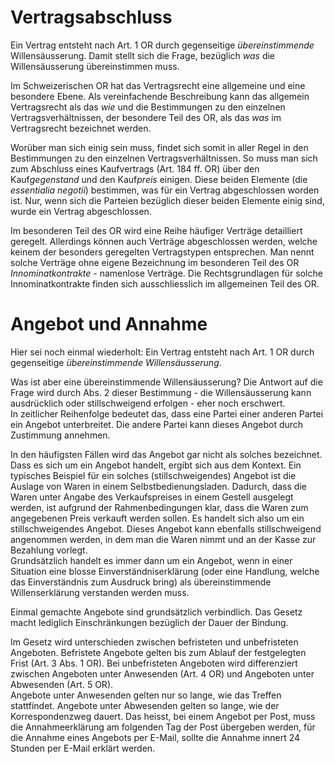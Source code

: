 # Vertragsabschluss

Ein Vertrag entsteht nach Art. 1 OR durch gegenseitige *übereinstimmende*
Willensäusserung. Damit stellt sich die Frage, bezüglich *was* die
Willensäusserung übereinstimmen muss.

Im Schweizerischen OR hat das Vertragsrecht eine allgemeine und eine besondere
Ebene. Als vereinfachende Beschreibung kann das allgemein Vertragsrecht als das
*wie* und die Bestimmungen zu den einzelnen Vertragsverhältnissen, der besondere
Teil des OR, als das *was* im Vertragsrecht bezeichnet werden.

Worüber man sich einig sein muss, findet sich somit in aller Regel in den
Bestimmungen zu den einzelnen Vertragsverhältnissen. So muss man sich zum
Abschluss eines Kaufvertrags (Art. 184 ff. OR) über den Kauf*gegenstand* und den
Kauf*preis* einigen. Diese beiden Elemente (die *essentialia negotii*)
bestimmen, was für ein Vertrag abgeschlossen worden ist. Nur, wenn sich die
Parteien bezüglich dieser beiden Elemente einig sind, wurde ein Vertrag
abgeschlossen. 

Im besonderen Teil des OR wird eine Reihe häufiger Verträge detailliert
geregelt. Allerdings können auch Verträge abgeschlossen werden, welche keinem
der besonders geregelten Vertragstypen entsprechen. Man nennt solche Verträge
ohne eigene Bezeichnung im besonderen Teil des OR *Innominatkontrakte* -
namenlose Verträge. Die Rechtsgrundlagen für solche Innominatkontrakte finden
sich ausschliesslich im allgemeinen Teil des OR.

# Angebot und Annahme

Hier sei noch einmal wiederholt: Ein Vertrag entsteht nach Art. 1 OR durch
gegenseitige *übereinstimmende Willensäusserung*.

Was ist aber eine übereinstimmende Willensäusserung? Die Antwort auf die Frage
wird durch Abs. 2 dieser Bestimmung - die Willensäusserung
kann ausdrücklich oder stillschweigend erfolgen - eher noch erschwert.  
In zeitlicher Reihenfolge bedeutet das, dass eine Partei einer anderen Partei
ein Angebot unterbreitet. Die andere Partei kann dieses Angebot durch Zustimmung
annehmen.

In den häufigsten Fällen wird das Angebot gar nicht als solches bezeichnet. Dass
es sich um ein Angebot handelt, ergibt sich aus dem Kontext. Ein typisches
Beispiel für ein solches (stillschweigendes) Angebot ist die Auslage von Waren
in einem Selbstbedienungsladen. Dadurch, dass die Waren unter Angabe des
Verkaufspreises in einem Gestell ausgelegt werden, ist aufgrund der
Rahmenbedingungen klar, dass die Waren zum angegebenen Preis verkauft werden
sollen. Es handelt sich also um ein stillschweigendes Angebot. Dieses Angebot
kann ebenfalls stillschweigend angenommen werden, in dem man die Waren nimmt und
an der Kasse zur Bezahlung vorlegt.  
Grundsätzlich handelt es immer dann um ein Angebot, wenn in einer Situation eine
blosse Einverständniserklärung (oder eine Handlung, welche das Einverständnis
zum Ausdruck bring) als übereinstimmende Willenserklärung verstanden werden
muss.

Einmal gemachte Angebote sind grundsätzlich verbindlich. Das Gesetz macht
lediglich Einschränkungen bezüglich der Dauer der Bindung.

Im Gesetz wird unterschieden zwischen befristeten und unbefristeten Angeboten.
Befristete Angebote gelten bis zum Ablauf der festgelegten Frist (Art. 3 Abs. 1
OR). Bei unbefristeten Angeboten wird differenziert zwischen Angeboten unter
Anwesenden (Art. 4 OR) und Angeboten unter Abwesenden (Art. 5 OR).  
Angebote unter Anwesenden gelten nur so lange, wie das Treffen stattfindet.
Angebote unter Abwesenden gelten so lange, wie der Korrespondenzweg dauert. Das
heisst, bei einem Angebot per Post, muss die Annahmeerklärung am folgenden Tag
der Post übergeben werden, für die Annahme eines Angebots per E-Mail, sollte die
Annahme innert 24 Stunden per E-Mail erklärt werden.